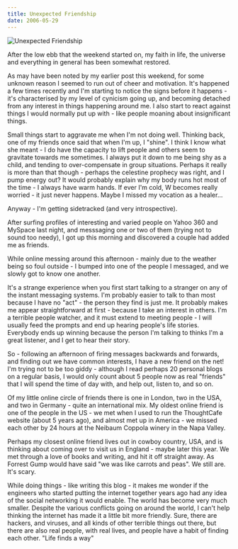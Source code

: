 ```yaml
---
title: Unexpected Friendship
date: 2006-05-29
---
```


![Unexpected Friendship](https://source.unsplash.com/7QCBakMyDCE/1600x900)

After the low ebb that the weekend started on, my faith in life, the universe and everything in general has been somewhat restored.

As may have been noted by my earlier post this weekend, for some unknown reason I seemed to run out of cheer and motivation. It's happened a few times recently and I'm starting to notice the signs before it happens - it's characterised by my level of cynicism going up, and becoming detached from any interest in things happening around me. I also start to react against things I would normally put up with - like people moaning about insignificant things.

Small things start to aggravate me when I'm not doing well. Thinking back, one of my friends once said that when I'm up, I "shine". I think I know what she meant - I do have the capacity to lift people and others seem to gravitate towards me sometimes. I always put it down to me being shy as a child, and tending to over-compensate in group situations. Perhaps it really is more than that though - perhaps the celestine prophecy was right, and I pump energy out? It would probably explain why my body runs hot most of the time - I always have warm hands. If ever I'm cold, W becomes really worried - it just never happens. Maybe I missed my vocation as a healer...

Anyway - I'm getting sidetracked (and very introspective).

After surfing profiles of interesting and varied people on Yahoo 360 and MySpace last night, and messsaging one or two of them (trying not to sound too needy), I got up this morning and discovered a couple had added me as friends.

While online messing around this afternoon - mainly due to the weather being so foul outside - I bumped into one of the people I messaged, and we slowly got to know one another.

It's a strange experience when you first start talking to a stranger on any of the instant messaging systems. I'm probably easier to talk to than most because I have no "act" - the person they find is just me. It probably makes me appear straightforward at first - because I take an interest in others. I'm a terrible people watcher, and it must extend to meeting people - I will usually feed the prompts and end up hearing people's life stories. Everybody ends up winning because the person I'm talking to thinks I'm a great listener, and I get to hear their story.

So - following an afternoon of firing messages backwards and forwards, and finding out we have common interests, I have a new friend on the net! I'm trying not to be too giddy - although I read perhaps 20 personal blogs on a regular basis, I would only count about 5 people now as real "friends" that I will spend the time of day with, and help out, listen to, and so on.

Of my little online circle of friends there is one in London, two in the USA, and two in Germany - quite an international mix. My oldest online friend is one of the people in the US - we met when I used to run the ThoughtCafe website (about 5 years ago), and almost met up in America - we missed each other by 24 hours at the Neibaum Coppola winery in the Napa Valley.

Perhaps my closest online friend lives out in cowboy country, USA, and is thinking about coming over to visit us in England - maybe later this year. We met through a love of books and writing, and hit it off straight away. As Forrest Gump would have said "we was like carrots and peas". We still are. It's scary.

While doing things - like writing this blog - it makes me wonder if the engineers who started putting the internet together years ago had any idea of the social networking it would enable. The world has become very much smaller. Despite the various conflicts going on around the world, I can't help thinking the internet has made it a little bit more friendly. Sure, there are hackers, and viruses, and all kinds of other terrible things out there, but there are also real people, with real lives, and people have a habit of finding each other. "Life finds a way"